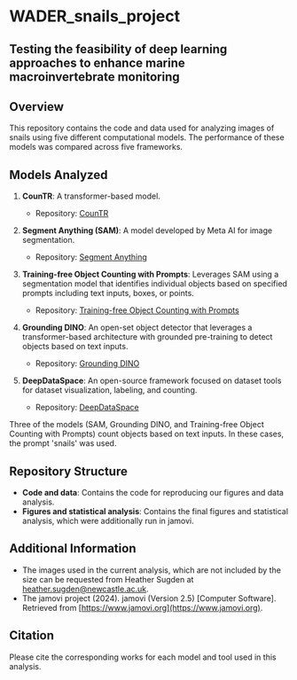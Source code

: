 # WADER_snails_project

## Testing the feasibility of deep learning approaches to enhance marine macroinvertebrate monitoring

## Overview
This repository contains the code and data used for analyzing images of snails using five different computational models. The performance of these models was compared across five frameworks.

## Models Analyzed
1. **CounTR**: A transformer-based model.
   - Repository: [CounTR](https://github.com/Verg-Avesta/CounTR.git)

2. **Segment Anything (SAM)**: A model developed by Meta AI for image segmentation.
   - Repository: [Segment Anything](https://github.com/facebookresearch/segment-anything.git)

3. **Training-free Object Counting with Prompts**: Leverages SAM using a segmentation model that identifies individual objects based on specified prompts including text inputs, boxes, or points.
   - Repository: [Training-free Object Counting with Prompts](https://github.com/shizenglin/training-free-object-counter.git)

4. **Grounding DINO**: An open-set object detector that leverages a transformer-based architecture with grounded pre-training to detect objects based on text inputs.
   - Repository: [Grounding DINO](https://github.com/IDEA-Research/GroundingDINO.git)

5. **DeepDataSpace**: An open-source framework focused on dataset tools for dataset visualization, labeling, and counting.
   - Repository: [DeepDataSpace](https://github.com/IDEA-Research/deepdataspace)

Three of the models (SAM, Grounding DINO, and Training-free Object Counting with Prompts) count objects based on text inputs. In these cases, the prompt 'snails' was used.

## Repository Structure
- **Code and data**: Contains the code for reproducing our figures and data analysis.
- **Figures and statistical analysis**: Contains the final figures and statistical analysis, which were additionally run in jamovi.

## Additional Information
- The images used in the current analysis, which are not included by the size can be requested from Heather Sugden at [heather.sugden@newcastle.ac.uk](mailto:heather.sugden@newcastle.ac.uk).
- The jamovi project (2024). jamovi (Version 2.5) [Computer Software]. Retrieved from [https://www.jamovi.org](https://www.jamovi.org).

## Citation
Please cite the corresponding works for each model and tool used in this analysis.